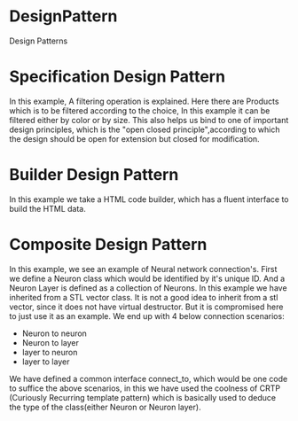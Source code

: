 # DesignPattern
Design Patterns
# Specification Design Pattern
In this example, A filtering operation is explained.
Here there are Products which is to be filtered according to the choice, In this example it can be filtered either by color or by size.
This also helps us bind to one of important design principles, which is the "open closed principle",according to which the design should be open for extension but closed for modification.

# Builder Design Pattern

In this example we take a HTML code builder, which has a fluent interface to build the HTML data.

# Composite Design Pattern
In this example, we see an example of Neural network connection's.
First we define a Neuron class which would be identified by it's unique ID. And a Neuron Layer is defined as a collection of Neurons.
In this example we have inherited from a STL vector class. It is not a good idea to inherit from a stl vector, since it does not have virtual destructor. But it is compromised here to just use it as an example.
We end up with 4 below connection scenarios:
* Neuron to neuron
* Neuron to layer
* layer to neuron
* layer to layer

We have defined a common interface connect_to, which would be one code to suffice the above scenarios, in this we have used the coolness of CRTP (Curiously Recurring template pattern) which is basically used to deduce the type of the class(either Neuron or Neuron layer).
